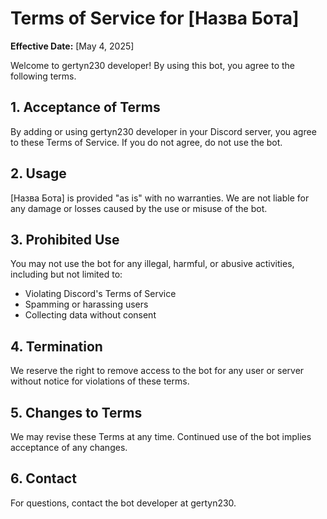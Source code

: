 # Terms of Service for [Назва Бота]

**Effective Date:** [May 4, 2025]

Welcome to gertyn230 developer! By using this bot, you agree to the following terms.

## 1. Acceptance of Terms
By adding or using gertyn230 developer in your Discord server, you agree to these Terms of Service. If you do not agree, do not use the bot.

## 2. Usage
[Назва Бота] is provided "as is" with no warranties. We are not liable for any damage or losses caused by the use or misuse of the bot.

## 3. Prohibited Use
You may not use the bot for any illegal, harmful, or abusive activities, including but not limited to:
- Violating Discord's Terms of Service
- Spamming or harassing users
- Collecting data without consent

## 4. Termination
We reserve the right to remove access to the bot for any user or server without notice for violations of these terms.

## 5. Changes to Terms
We may revise these Terms at any time. Continued use of the bot implies acceptance of any changes.

## 6. Contact
For questions, contact the bot developer at gertyn230.
